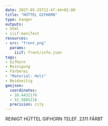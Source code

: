 ```yaml
---
date: 2027-05-25T12:47:44+02:00
title: "HÜTTEL GIFHORN"
type: hanger
outputs:
- html
- iiif-manifest
resources:
- src: "front.png"
  params:
    iiif: front/info.json
tags:
- Gifhorn
- Reinigung
- Färberei
- "Material: Holz"
- Beidseitig
geojson:
  coordinates:
  - 10.4432176
  - 52.5085218
  precision: city
---
```

REINIGT HÜTTEL GIFHORN TELEF. 2311 FÄRBT
